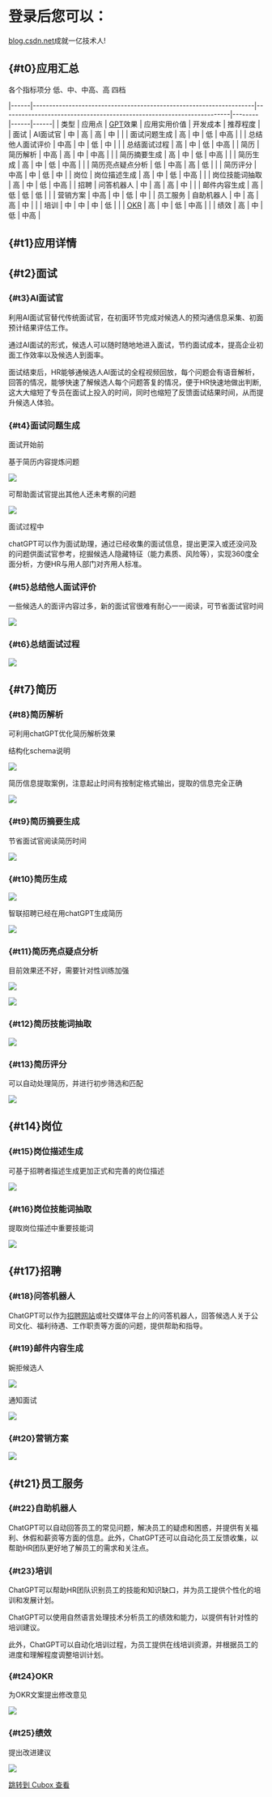 登录后您可以：
=======

[blog.csdn.net](https://blog.csdn.net/oanqoanq/article/details/130150681)成就一亿技术人!

{#t0}应用汇总
---------

各个指标项分 低、中、中高、高 四档

|------|--------------------------------------------------------------------|----------------------------------------------------------------------|--------|------|------|
| 类型   | 应用点                                                                | [GPT](https://so.csdn.net/so/search?q=GPT&spm=1001.2101.3001.7020)效果 | 应用实用价值 | 开发成本 | 推荐程度 |
| 面试   | AI面试官                                                              | 中                                                                    | 高      | 高    | 中    |
|      | 面试问题生成                                                             | 高                                                                    | 中      | 低    | 中高   |
|      | 总结他人面试评价                                                           | 中高                                                                   | 中      | 低    | 中    |
|      | 总结面试过程                                                             | 高                                                                    | 中      | 低    | 中高   |
| 简历   | 简历解析                                                               | 中高                                                                   | 高      | 中    | 中高   |
|      | 简历摘要生成                                                             | 高                                                                    | 中      | 低    | 中高   |
|      | 简历生成                                                               | 高                                                                    | 中      | 低    | 中高   |
|      | 简历亮点疑点分析                                                           | 低                                                                    | 中高     | 高    | 低    |
|      | 简历评分                                                               | 中高                                                                   | 中      | 低    | 中    |
| 岗位   | 岗位描述生成                                                             | 高                                                                    | 中      | 低    | 中高   |
|      | 岗位技能词抽取                                                            | 高                                                                    | 中      | 低    | 中高   |
| 招聘   | 问答机器人                                                              | 中                                                                    | 高      | 高    | 中    |
|      | 邮件内容生成                                                             | 高                                                                    | 低      | 低    | 低    |
|      | 营销方案                                                               | 中高                                                                   | 中      | 低    | 中    |
| 员工服务 | 自助机器人                                                              | 中                                                                    | 高      | 高    | 中    |
|      | 培训                                                                 | 中                                                                    | 中      | 中    | 低    |
|      | [OKR](https://so.csdn.net/so/search?q=OKR&spm=1001.2101.3001.7020) | 高                                                                    | 中      | 低    | 中高   |
|      | 绩效                                                                 | 高                                                                    | 中      | 低    | 中高   |

{#t1}应用详情
---------

{#t2}面试
-------

### {#t3}AI面试官

利用AI面试官替代传统面试官，在初面环节完成对候选人的预沟通信息采集、初面预计结果评估工作。

通过AI面试的形式，候选人可以随时随地地进入面试，节约面试成本，提高企业初面工作效率以及候选人到面率。

面试结束后，HR能够通候选人AI面试的全程视频回放，每个问题会有语音解析，回答的情况，能够快速了解候选人每个问题答复的情况，便于HR快速地做出判断,这大大缩短了专员在面试上投入的时间，同时也缩短了反馈面试结果时间，从而提升候选人体验。

### {#t4}面试问题生成

面试开始前

基于简历内容提炼问题

![](https://image.cubox.pro/article/2023060619244092160/18908.jpg?imageMogr2/quality/90/ignore-error/1)

可帮助面试官提出其他人还未考察的问题

![](https://image.cubox.pro/article/2023060619244072383/37893.jpg?imageMogr2/quality/90/ignore-error/1)

面试过程中

chatGPT可以作为面试助理，通过已经收集的面试信息，提出更深入或还没问及的问题供面试官参考，挖掘候选人隐藏特征（能力素质、风险等），实现360度全面分析，方便HR与用人部门对齐用人标准。

### {#t5}总结他人面试评价

一些候选人的面评内容过多，新的面试官很难有耐心一一阅读，可节省面试官时间

![](https://image.cubox.pro/article/2023060619244019206/23092.jpg?imageMogr2/quality/90/ignore-error/1)

### {#t6}总结面试过程

![](https://image.cubox.pro/article/2023060619244013343/66986.jpg?imageMogr2/quality/90/ignore-error/1)

{#t7}简历
-------

### {#t8}简历解析

可利用chatGPT优化简历解析效果

结构化schema说明

![](https://image.cubox.pro/article/2023060619244024683/40412.jpg?imageMogr2/quality/90/ignore-error/1)

简历信息提取案例，注意起止时间有按制定格式输出，提取的信息完全正确

![](https://image.cubox.pro/article/2023060619244015378/83021.jpg?imageMogr2/quality/90/ignore-error/1)

### {#t9}简历摘要生成

节省面试官阅读简历时间

![](https://image.cubox.pro/article/2023060619244076833/38777.jpg?imageMogr2/quality/90/ignore-error/1)

### {#t10}简历生成

![](https://image.cubox.pro/article/2023060619244076360/55997.jpg?imageMogr2/quality/90/ignore-error/1)

智联招聘已经在用chatGPT生成简历

![](https://image.cubox.pro/article/2023060619244042593/34991.jpg?imageMogr2/quality/90/ignore-error/1)

### {#t11}简历亮点疑点分析

目前效果还不好，需要针对性训练加强

![](https://image.cubox.pro/article/2023060619244063098/70493.jpg?imageMogr2/quality/90/ignore-error/1)

![](https://image.cubox.pro/article/2023060619244047522/84182.jpg?imageMogr2/quality/90/ignore-error/1)

### {#t12}简历技能词抽取

![](https://image.cubox.pro/article/2023060619244087811/63338.jpg?imageMogr2/quality/90/ignore-error/1)

### {#t13}简历评分

可以自动处理简历，并进行初步筛选和匹配

![](https://image.cubox.pro/article/2023060619244085651/72366.jpg?imageMogr2/quality/90/ignore-error/1)

{#t14}岗位
--------

### {#t15}岗位描述生成

可基于招聘者描述生成更加正式和完善的岗位描述

![](https://image.cubox.pro/article/2023060619244023458/91470.jpg?imageMogr2/quality/90/ignore-error/1)

### {#t16}岗位技能词抽取

提取岗位描述中重要技能词

![](https://image.cubox.pro/article/2023060619244037105/19768.jpg?imageMogr2/quality/90/ignore-error/1)

{#t17}招聘
--------

### {#t18}问答机器人

ChatGPT可以作为[招聘网站](https://so.csdn.net/so/search?q=%E6%8B%9B%E8%81%98%E7%BD%91%E7%AB%99&spm=1001.2101.3001.7020)或社交媒体平台上的问答机器人，回答候选人关于公司文化、福利待遇、工作职责等方面的问题，提供帮助和指导。

### {#t19}邮件内容生成

婉拒候选人

![](https://image.cubox.pro/article/2023060619244077234/64887.jpg?imageMogr2/quality/90/ignore-error/1)

通知面试

![](https://image.cubox.pro/article/2023060619244049520/49217.jpg?imageMogr2/quality/90/ignore-error/1)

### {#t20}营销方案

![](https://image.cubox.pro/article/2023060619244067899/14213.jpg?imageMogr2/quality/90/ignore-error/1)

{#t21}员工服务
----------

### {#t22}自助机器人

ChatGPT可以自动回答员工的常见问题，解决员工的疑虑和困惑，并提供有关福利、休假和薪资等方面的信息。此外，ChatGPT还可以自动化员工反馈收集，以帮助HR团队更好地了解员工的需求和关注点。

### {#t23}培训

ChatGPT可以帮助HR团队识别员工的技能和知识缺口，并为员工提供个性化的培训和发展计划。

ChatGPT可以使用自然语言处理技术分析员工的绩效和能力，以提供有针对性的培训建议。

此外，ChatGPT可以自动化培训过程，为员工提供在线培训资源，并根据员工的进度和理解程度调整培训计划。

### {#t24}OKR

为OKR文案提出修改意见

![](https://image.cubox.pro/article/2023060619244085854/58600.jpg?imageMogr2/quality/90/ignore-error/1)

### {#t25}绩效

提出改进建议

![](https://image.cubox.pro/article/2023060619244085380/89180.jpg?imageMogr2/quality/90/ignore-error/1)

[跳转到 Cubox 查看](https://cubox.pro/my/card?id=7063919047431163251)
